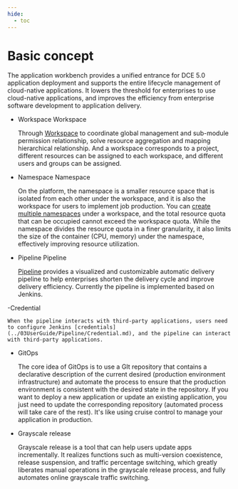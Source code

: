 ```yaml
---
hide:
  - toc
---
```


# Basic concept

The application workbench provides a unified entrance for DCE 5.0 application deployment and supports the entire lifecycle management of cloud-native applications.
It lowers the threshold for enterprises to use cloud-native applications, and improves the efficiency from enterprise software development to application delivery.

- Workspace Workspace

    Through [Workspace](../../ghippo/user-guide/02Workspace/ws-folder.md) to coordinate global management and sub-module permission relationship, solve resource aggregation and mapping hierarchical relationship.
    And a workspace corresponds to a project, different resources can be assigned to each workspace, and different users and groups can be assigned.

- Namespace Namespace

    On the platform, the namespace is a smaller resource space that is isolated from each other under the workspace, and it is also the workspace for users to implement job production.
    You can [create multiple namespaces](../../kpanda/07UserGuide/Namespaces/createtens.md) under a workspace, and the total resource quota that can be occupied cannot exceed the workspace quota.
    While the namespace divides the resource quota in a finer granularity, it also limits the size of the container (CPU, memory) under the namespace, effectively improving resource utilization.

- Pipeline Pipeline

    [Pipeline](../02QuickStart/deploypipline.md) provides a visualized and customizable automatic delivery pipeline to help enterprises shorten the delivery cycle and improve delivery efficiency. Currently the pipeline is implemented based on Jenkins.

-Credential

    When the pipeline interacts with third-party applications, users need to configure Jenkins [credentials](../03UserGuide/Pipeline/Credential.md), and the pipeline can interact with third-party applications.

- GitOps

    The core idea of ​​GitOps is to use a GIt repository that contains a declarative description of the current desired (production environment infrastructure) and automate the process to ensure that the production environment is consistent with the desired state in the repository.
    If you want to deploy a new application or update an existing application, you just need to update the corresponding repository (automated process will take care of the rest). It's like using cruise control to manage your application in production.

- Grayscale release

    Grayscale release is a tool that can help users update apps incrementally. It realizes functions such as multi-version coexistence, release suspension, and traffic percentage switching, which greatly liberates manual operations in the grayscale release process, and fully automates online grayscale traffic switching.